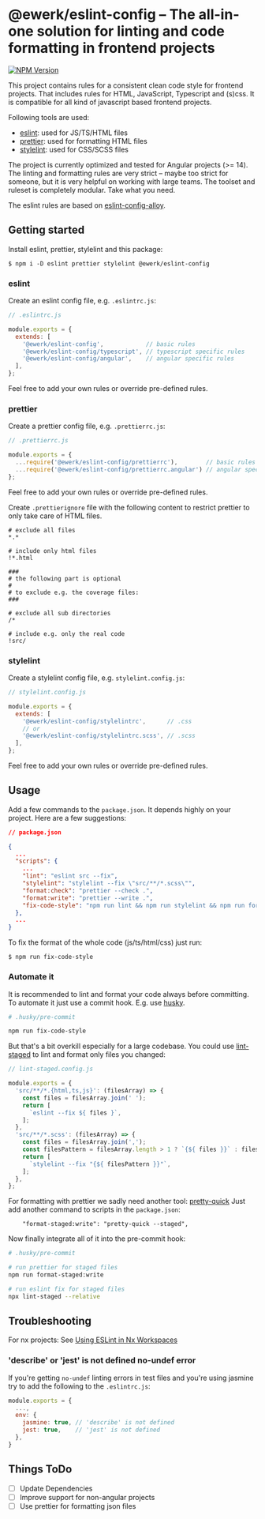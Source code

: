 # @ewerk/eslint-config – The all-in-one solution for linting and code formatting in frontend projects

[![NPM Version](https://img.shields.io/npm/v/%40ewerk%2Feslint-config?registry_uri=https%3A%2F%2Fregistry.npmjs.org)](https://www.npmjs.com/package/@ewerk/eslint-config)

This project contains rules for a consistent clean code style for frontend projects.
That includes rules for HTML, JavaScript, Typescript and (s)css. It is compatible for all kind of javascript based frontend projects.

Following tools are used:

- [eslint](https://eslint.org/): used for JS/TS/HTML files
- [prettier](https://prettier.io/): used for formatting HTML files
- [stylelint](https://stylelint.io/): used for CSS/SCSS files

The project is currently optimized and tested for Angular projects (>= 14).
The linting and formatting rules are very strict – maybe too strict for someone, but it is very helpful on working with large teams. The toolset and ruleset is completely modular. Take what you need.

The eslint rules are based on [eslint-config-alloy](https://github.com/AlloyTeam/eslint-config-alloy).

## Getting started

Install eslint, prettier, stylelint and this package:
```
$ npm i -D eslint prettier stylelint @ewerk/eslint-config
```

### eslint

Create an eslint config file, e.g. `.eslintrc.js`:
```js
// .eslintrc.js

module.exports = {
  extends: [
    '@ewerk/eslint-config',            // basic rules
    '@ewerk/eslint-config/typescript', // typescript specific rules
    '@ewerk/eslint-config/angular',    // angular specific rules
  ],
};
```

Feel free to add your own rules or override pre-defined rules.

### prettier
Create a prettier config file, e.g. `.prettierrc.js`:
```js
// .prettierrc.js

module.exports = {
  ...require('@ewerk/eslint-config/prettierrc'),        // basic rules
  ...require('@ewerk/eslint-config/prettierrc.angular') // angular specific
};
```

Feel free to add your own rules or override pre-defined rules.

Create `.prettierignore` file with the following content to restrict prettier to only take care of HTML files.

```
# exclude all files
*.*

# include only html files
!*.html

###
# the following part is optional
# 
# to exclude e.g. the coverage files:
###

# exclude all sub directories
/*

# include e.g. only the real code 
!src/

```

### stylelint

Create a stylelint config file, e.g. `stylelint.config.js`:
```js
// stylelint.config.js

module.exports = {
  extends: [
    '@ewerk/eslint-config/stylelintrc',      // .css
    // or
    '@ewerk/eslint-config/stylelintrc.scss', // .scss
  ],
};
```

Feel free to add your own rules or override pre-defined rules.


## Usage

Add a few commands to the `package.json`. It depends highly on your project.
Here are a few suggestions:

```json
// package.json

{
  ...
  "scripts": {
    ...
    "lint": "eslint src --fix",
    "stylelint": "stylelint --fix \"src/**/*.scss\"",
    "format:check": "prettier --check .",
    "format:write": "prettier --write .",
    "fix-code-style": "npm run lint && npm run stylelint && npm run format:write"
  },
  ...
}
```

To fix the format of the whole code (js/ts/html/css) just run:
```
$ npm run fix-code-style
```

### Automate it

It is recommended to lint and format your code always before committing.
To automate it just use a commit hook. E.g. use [husky](https://www.npmjs.com/package/husky).

```bash
# .husky/pre-commit

npm run fix-code-style
```

But that's a bit overkill especially for a large codebase. You could use [lint-staged](https://www.npmjs.com/package/lint-staged) to lint and format only files you changed:

```js
// lint-staged.config.js

module.exports = {
  'src/**/*.{html,ts,js}': (filesArray) => {
    const files = filesArray.join(' ');
    return [
      `eslint --fix ${ files }`,
    ];
  },
  'src/**/*.scss': (filesArray) => {
    const files = filesArray.join(',');
    const filesPattern = filesArray.length > 1 ? `{${ files }}` : files;
    return [
      `stylelint --fix "{${ filesPattern }}"`,
    ];
  },
};
```

For formatting with prettier we sadly need another tool: [pretty-quick](https://www.npmjs.com/package/pretty-quick)
Just add another command to scripts in the `package.json`:

```
    "format-staged:write": "pretty-quick --staged",
```

Now finally integrate all of it into the pre-commit hook: 

```bash
# .husky/pre-commit

# run prettier for staged files
npm run format-staged:write

# run eslint fix for staged files
npx lint-staged --relative
```

## Troubleshooting

For nx projects: See [Using ESLint in Nx Workspaces](https://nx.dev/recipe/eslint)

### 'describe' or 'jest' is not defined no-undef error

If you're getting `no-undef` linting errors in test files and you're using jasmine try to add the following to the `.eslintrc.js`:

```js
module.exports = {
  ...,
  env: {
    jasmine: true, // 'describe' is not defined
    jest: true,    // 'jest' is not defined
  },
}
```

## Things ToDo

- [ ] Update Dependencies
- [ ] Improve support for non-angular projects
- [ ] Use prettier for formatting json files
